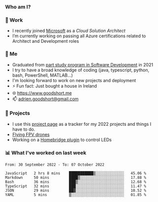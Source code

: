 ### Who am I?

<!--
**goodshort/goodshort** is a ✨ _special_ ✨ repository because its `README.md` (this file) appears on your GitHub profile.
-->
### 💼 Work
- I recently joined [Microsoft](https://www.microsoft.com/) as a _Cloud Solution Architect_
- I’m currently working on passing all Azure certifications related to Architect and Development roles

### 🌱 Me
- Graduated from [part study program in Software Development](https://www.goodshort.me/who-am-i/studies#higher-diploma-in-software-development) in 2021
- I try to have a broad knowledge of coding (java, typescript, python, bash, PowerShell, MATLAB...)
- I'm looking forward to work on new projects and deployment
- ⚡ Fun fact: Just bought a house in Ireland
- 🌐 https://www.goodshort.me
- 📫 adrien.goodshort@gmail.com

### 🚧 Projects

- I use this [project page](https://github.com/users/goodshort/projects/2) as a tracker for my 2022 projects and things I have to do.
- [Flying FPV drones](https://www.youtube.com/watch?v=PdOF5c4RF18&list=PLhU-As_kQhM6L6iwidza6sSdfxEybA7VZ)
- Working on a [Homebridge plugin](https://github.com/goodshort/homebridge-wled-preset) to control LEDs

### 📊 What I've worked on last week

<!--START_SECTION:waka-->

```text
From: 30 September 2022 - To: 07 October 2022

JavaScript   2 hrs 8 mins    ███████████▒░░░░░░░░░░░░░   45.06 %
Markdown     50 mins         ████▒░░░░░░░░░░░░░░░░░░░░   17.88 %
Bash         36 mins         ███▒░░░░░░░░░░░░░░░░░░░░░   12.68 %
TypeScript   32 mins         ███░░░░░░░░░░░░░░░░░░░░░░   11.47 %
JSON         29 mins         ██▓░░░░░░░░░░░░░░░░░░░░░░   10.52 %
YAML         5 mins          ▒░░░░░░░░░░░░░░░░░░░░░░░░   01.85 %
```

<!--END_SECTION:waka-->
